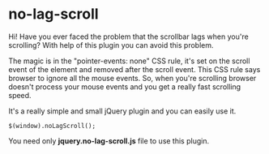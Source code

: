 # no-lag-scroll

Hi! Have you ever faced the problem that the scrollbar lags when you're scrolling? With help of this plugin you can avoid this problem.


The magic is in the "pointer-events: none" CSS rule, it's set on the scroll event of the element and removed after the scroll event.
This CSS rule says browser to ignore all the mouse events. So, when you're scrolling browser doesn't process your mouse events and
you get a really fast scrolling speed.


It's a really simple and small jQuery plugin and you can easily use it.


    $(window).noLagScroll();


You need only **jquery.no-lag-scroll.js** file to use this plugin.

